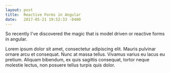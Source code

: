 ```yaml
---
layout: post
title:  Reactive Forms in Angular
date:   2017-05-21 19:52:33 -0400
---
```



So recently I've discovered the magic that is model driven or reactive forms in angular.

Lorem ipsum dolor sit amet, consectetur adipiscing elit. Mauris pulvinar ornare arcu et consequat. Nunc at massa tellus. Vivamus varius eu lacus eu pretium. Aliquam bibendum, ex quis sagittis consequat, tortor neque molestie lectus, non posuere tellus turpis quis dolor. 

